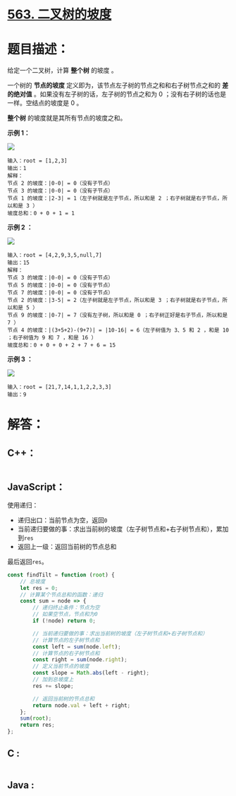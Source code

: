 # [563. 二叉树的坡度](https://leetcode-cn.com/problems/binary-tree-tilt/)

# 题目描述：

给定一个二叉树，计算 **整个树** 的坡度 。

一个树的 **节点的坡度** 定义即为，该节点左子树的节点之和和右子树节点之和的 **差的绝对值** 。如果没有左子树的话，左子树的节点之和为 0 ；没有右子树的话也是一样。空结点的坡度是 0 。

 **整个树** 的坡度就是其所有节点的坡度之和。



**示例 1：**

![](https://assets.leetcode.com/uploads/2020/10/20/tilt1.jpg)

```
输入：root = [1,2,3]
输出：1
解释：
节点 2 的坡度：|0-0| = 0（没有子节点）
节点 3 的坡度：|0-0| = 0（没有子节点）
节点 1 的坡度：|2-3| = 1（左子树就是左子节点，所以和是 2 ；右子树就是右子节点，所以和是 3 ）
坡度总和：0 + 0 + 1 = 1
```

**示例 2 ：**

![](https://assets.leetcode.com/uploads/2020/10/20/tilt2.jpg)

```
输入：root = [4,2,9,3,5,null,7]
输出：15
解释：
节点 3 的坡度：|0-0| = 0（没有子节点）
节点 5 的坡度：|0-0| = 0（没有子节点）
节点 7 的坡度：|0-0| = 0（没有子节点）
节点 2 的坡度：|3-5| = 2（左子树就是左子节点，所以和是 3 ；右子树就是右子节点，所以和是 5 ）
节点 9 的坡度：|0-7| = 7（没有左子树，所以和是 0 ；右子树正好是右子节点，所以和是 7 ）
节点 4 的坡度：|(3+5+2)-(9+7)| = |10-16| = 6（左子树值为 3、5 和 2 ，和是 10 ；右子树值为 9 和 7 ，和是 16 ）
坡度总和：0 + 0 + 0 + 2 + 7 + 6 = 15
```

**示例 3 ：**

![](https://assets.leetcode.com/uploads/2020/10/20/tilt3.jpg)

```
输入：root = [21,7,14,1,1,2,2,3,3]
输出：9
```




# 解答：

## C++：

```cpp

```

## JavaScript：

使用递归：
- 递归出口：当前节点为空，返回`0`
- 当前递归要做的事：求出当前树的坡度（左子树节点和+右子树节点和），累加到`res`
- 返回上一级：返回当前树的节点总和

最后返回`res`。

```javascript
const findTilt = function (root) {
    // 总坡度
    let res = 0;
    // 计算某个节点总和的函数：递归
    const sum = node => {
        // 递归终止条件：节点为空
        // 如果空节点，节点和为0
        if (!node) return 0;

        // 当前递归要做的事：求出当前树的坡度（左子树节点和+右子树节点和）
        // 计算节点的左子树节点和
        const left = sum(node.left);
        // 计算节点的右子树节点和
        const right = sum(node.right);
        // 定义当前节点的坡度
        const slope = Math.abs(left - right);
        // 加到总坡度上
        res += slope;

        // 返回当前树的节点总和
        return node.val + left + right;
    };
    sum(root);
    return res;
};
```
## C :
```c

```
## Java :


```java

```


